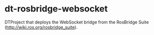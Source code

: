 # dt-rosbridge-websocket

DTProject that deploys the WebSocket bridge from the RosBridge Suite (http://wiki.ros.org/rosbridge_suite).
